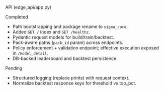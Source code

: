 API (edge_api/app.py)

Completed
- Path bootstrapping and package rename to `sigma_core`.
- Added `GET /` index and `GET /healthz`.
- Pydantic request models for build/train/backtest.
- Pack-aware paths (`pack_id` param) across endpoints.
- Policy enforcement + validation endpoint; effective execution exposed in `/model_detail`.
- DB-backed leaderboard and backtest persistence.

Pending
- Structured logging (replace prints) with request context.
- Normalize backtest response keys for threshold vs top_pct.
